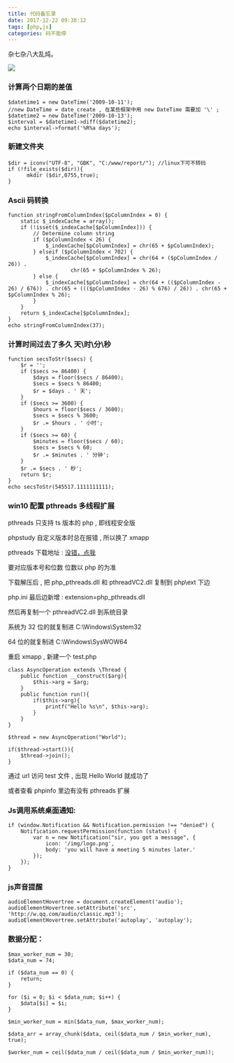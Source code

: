 ```yaml
---
title: 代码备忘录
date: 2017-12-22 09:38:12
tags: [php,js]
categories: 码不能停
---
```


杂七杂八大乱炖。

![](st.jpg)
<!--more-->
### 计算两个日期的差值
```
$datetime1 = new DateTime('2009-10-11');  
//new DateTime = date_create , 在某些框架中用 new DateTime 需要加 '\' ;
$datetime2 = new DateTime('2009-10-13');  
$interval = $datetime1->diff($datetime2);  
echo $interval->format('%R%a days'); 
```
 
### 新建文件夹
```
$dir = iconv("UTF-8", "GBK", "C:/www/report/"); //linux下可不转码
if (!file_exists($dir)){
      mkdir ($dir,0755,true);
}
```

### Ascii 码转换
```
function stringFromColumnIndex($pColumnIndex = 0) {
    static $_indexCache = array();
    if (!isset($_indexCache[$pColumnIndex])) {
        // Determine column string
        if ($pColumnIndex < 26) {
            $_indexCache[$pColumnIndex] = chr(65 + $pColumnIndex);
        } elseif ($pColumnIndex < 702) {
            $_indexCache[$pColumnIndex] = chr(64 + ($pColumnIndex / 26)) .
                    chr(65 + $pColumnIndex % 26);
        } else {
            $_indexCache[$pColumnIndex] = chr(64 + (($pColumnIndex - 26) / 676)) . chr(65 + ((($pColumnIndex - 26) % 676) / 26)) . chr(65 + $pColumnIndex % 26);
        }
    }
    return $_indexCache[$pColumnIndex];
}
echo stringFromColumnIndex(37);
```

### 计算时间过去了多久 天\时\分\秒
```
function secsToStr($secs) {
    $r = '';
    if ($secs >= 86400) {
        $days = floor($secs / 86400);
        $secs = $secs % 86400;
        $r = $days . ' 天';
    }
    if ($secs >= 3600) {
        $hours = floor($secs / 3600);
        $secs = $secs % 3600;
        $r .= $hours . ' 小时';
    }
    if ($secs >= 60) {
        $minutes = floor($secs / 60);
        $secs = $secs % 60;
        $r .= $minutes . ' 分钟';
    }
    $r .= $secs . ' 秒';
    return $r;
}
echo secsToStr(545517.1111111111);
```

### win10 配置 pthreads 多线程扩展

pthreads 只支持 ts 版本的 php , 即线程安全版

phpstudy 自定义版本时总在报错 , 所以换了 xmapp

pthreads 下载地址 : [没错，点我](http://windows.php.net/downloads/pecl/releases/pthreads/)

要对应版本号和位数  位数以 php 的为准

下载解压后 , 把 php_pthreads.dll 和  pthreadVC2.dll 复制到 php\ext 下边

php.ini 最后边新增 : extension=php_pthreads.dll

然后再复制一个 pthreadVC2.dll 到系统目录

系统为 32 位的就复制进 C:\Windows\System32

64 位的就复制进 C:\Windows\SysWOW64

重启 xmapp , 新建一个 test.php
```
class AsyncOperation extends \Thread {
    public function __construct($arg){
        $this->arg = $arg;
    }
    public function run(){
        if($this->arg){
            printf("Hello %s\n", $this->arg);
        }
    }
}

$thread = new AsyncOperation("World");

if($thread->start()){
    $thread->join();
}
```
通过 url 访问 test 文件 , 出现 Hello World 就成功了

或者查看 phpinfo 里边有没有 pthreads 扩展

### Js调用系统桌面通知:
```
if (window.Notification && Notification.permission !== "denied") {
	Notification.requestPermission(function (status) {
		var n = new Notification("sir, you got a message", {
			icon: '/img/logo.png',
			body: 'you will have a meeting 5 minutes later.'
		});
	});
}
```
### js声音提醒
```  
audioElementHovertree = document.createElement('audio');  
audioElementHovertree.setAttribute('src', 'http://w.qq.com/audio/classic.mp3');  
audioElementHovertree.setAttribute('autoplay', 'autoplay');
```

### 数据分配：
```
$max_worker_num = 30;
$data_num = 74;

if ($data_num == 0) {
	return;
}

for ($i = 0; $i < $data_num; $i++) {
	$data[$i] = $i;
}

$min_worker_num = min($data_num, $max_worker_num);

$data_arr = array_chunk($data, ceil($data_num / $min_worker_num), true);

$worker_num = ceil($data_num / ceil($data_num / $min_worker_num));
```

